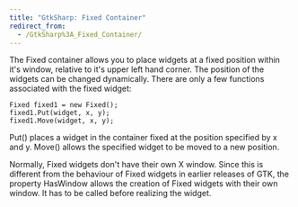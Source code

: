 ```yaml
---
title: "GtkSharp: Fixed Container"
redirect_from:
  - /GtkSharp%3A_Fixed_Container/
---
```


The Fixed container allows you to place widgets at a fixed position within it's window, relative to it's upper left hand corner. The position of the widgets can be changed dynamically. There are only a few functions associated with the fixed widget:

    Fixed fixed1 = new Fixed();
    fixed1.Put(widget, x, y);
    fixed1.Move(widget, x, y);

Put() places a widget in the container fixed at the position specified by x and y. Move() allows the specified widget to be moved to a new position.

Normally, Fixed widgets don't have their own X window. Since this is different from the behaviour of Fixed widgets in earlier releases of GTK, the property HasWindow allows the creation of Fixed widgets with their own window. It has to be called before realizing the widget.
